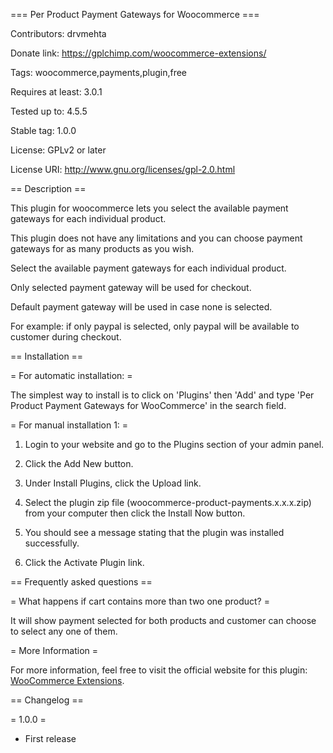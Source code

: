 === Per Product Payment Gateways for Woocommerce   ===

Contributors: drvmehta	

Donate link: https://gplchimp.com/woocommerce-extensions/

Tags: woocommerce,payments,plugin,free

Requires at least: 3.0.1

Tested up to: 4.5.5

Stable tag: 1.0.0

License: GPLv2 or later

License URI: http://www.gnu.org/licenses/gpl-2.0.html



== Description ==



This plugin for woocommerce lets you select the available payment gateways for each individual product. 



This plugin does not have any limitations and you can choose payment gateways for as many products as you wish.



Select the available payment gateways for each individual product.<br>

Only selected payment gateway will be used for checkout.<br>

Default payment gateway will be used in case none is selected. <br>

For example: if only paypal is selected, only paypal will be available to customer during checkout.<br>





== Installation ==



= For automatic installation: =



The simplest way to install is to click on 'Plugins' then 'Add' and type 'Per Product Payment Gateways for WooCommerce' in the search field.



= For manual installation 1: =



1. Login to your website and go to the Plugins section of your admin panel.

1. Click the Add New button.

1. Under Install Plugins, click the Upload link.

1. Select the plugin zip file (woocommerce-product-payments.x.x.x.zip) from your computer then click the Install Now button.

1. You should see a message stating that the plugin was installed successfully.

1. Click the Activate Plugin link.



== Frequently asked questions ==



= What happens if cart contains more than two one product? =

It will show payment selected for both products and customer can choose to select any one of them.



= More Information =



For more information, feel free to visit the official website for this plugin: <a href="https://gplchimp.com/woocommerce-extensions/" target="_blank">WooCommerce Extensions</a>.





== Changelog ==

= 1.0.0 =

* First release
